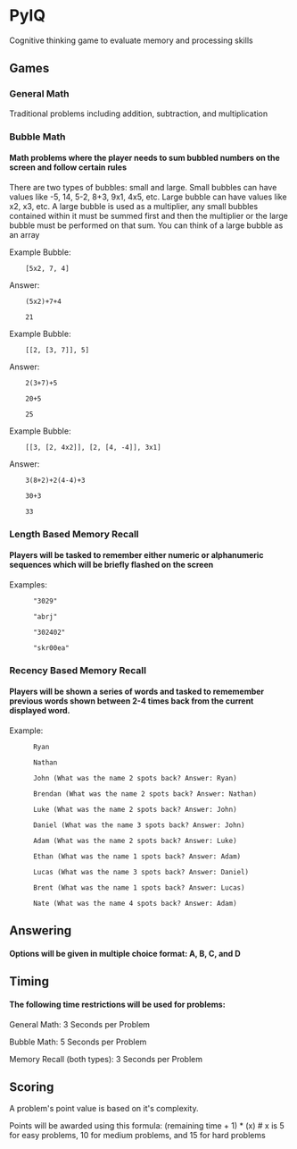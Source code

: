 # PyIQ
Cognitive thinking game to evaluate memory and processing skills

## Games

### General Math
Traditional problems including addition, subtraction, and multiplication

### Bubble Math
#### Math problems where the player needs to sum bubbled numbers on the screen and follow certain rules
There are two types of bubbles: small and large.
Small bubbles can have values like -5, 14, 5-2, 8+3, 9x1, 4x5, etc. Large bubble can have values like x2, x3, etc.
A large bubble is used as a multiplier, any small bubbles contained within it must be summed first and then the multiplier or the large bubble must be performed on that sum. You can think of a large bubble as an array

Example Bubble: 

        [5x2, 7, 4]
        
Answer: 

        (5x2)+7+4
        
        21

Example Bubble: 

        [[2, [3, 7]], 5]
  
Answer: 

        2(3+7)+5
        
        20+5
        
        25
        
Example Bubble: 

        [[3, [2, 4x2]], [2, [4, -4]], 3x1]
        
Answer: 

        3(8+2)+2(4-4)+3
        
        30+3
        
        33

### Length Based Memory Recall
#### Players will be tasked to remember either numeric or alphanumeric sequences which will be briefly flashed on the screen

Examples: 

          "3029"
          
          "abrj"
          
          "302402"
          
          "skr00ea"
          
### Recency Based Memory Recall
#### Players will be shown a series of words and tasked to rememember previous words shown between 2-4 times back from the current displayed word.


Example:  

          Ryan

          Nathan
          
          John (What was the name 2 spots back? Answer: Ryan)
          
          Brendan (What was the name 2 spots back? Answer: Nathan)
          
          Luke (What was the name 2 spots back? Answer: John)
          
          Daniel (What was the name 3 spots back? Answer: John)
          
          Adam (What was the name 2 spots back? Answer: Luke)
          
          Ethan (What was the name 1 spots back? Answer: Adam)
          
          Lucas (What was the name 3 spots back? Answer: Daniel)
          
          Brent (What was the name 1 spots back? Answer: Lucas)
          
          Nate (What was the name 4 spots back? Answer: Adam)
          
## Answering
#### Options will be given in multiple choice format: A, B, C, and D

## Timing
#### The following time restrictions will be used for problems:

General Math: 3 Seconds per Problem

Bubble Math: 5 Seconds per Problem

Memory Recall (both types): 3 Seconds per Problem

## Scoring
A problem's point value is based on it's complexity.

Points will be awarded using this formula:
    (remaining time + 1) * (x) # x is 5 for easy problems, 10 for medium problems, and 15 for hard problems

